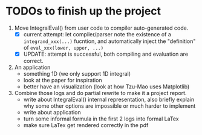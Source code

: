 # TODOs to finish up the project

1. Move IntegralEval() from user code to compiler auto-generated code.
   - [x] current attempt: let compiler/parser note the existence of a `integrand_xxx(...)` fucntion, and automatically inject the "definition" of `eval_xxx(lower, upper, ...)`
   - [x] UPDATE: attempt is successful, both compiling and evaluation are correct.
2. An application
   - something 1D (we only support 1D integral)
   - look at the paper for inspiration
   - better have an visualization (look at how Tzu-Mao uses Matplotlib)
3. Combine those logs and do partial rewrite to make it a project report.
   - write about IntegralEval() internal representation, also briefly explain why some other options are impossible or much harder to implement
   - write about application
   - turn some informal formula in the first 2 logs into formal LaTex
   - make sure LaTex get rendered correctly in the pdf
